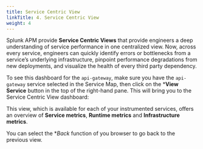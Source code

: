```yaml
---
title: Service Centric View
linkTitle: 4. Service Centric View
weight: 4
---
```


Splunk APM provide **Service Centric Views** that provide engineers a deep understanding of service performance in one centralized view. Now, across every service, engineers can quickly identify errors or bottlenecks from a service’s underlying infrastructure, pinpoint performance degradations from new deployments, and visualize the health of every third party dependency.

To see this dashboard for the `api-gateway`, make sure you have the `api-gateway` service selected in the Service Map, then click on the ***View Service** button in the top of the right-hand pane. This will bring you to the Service Centric View dashboard:

This view, which is available for each of your instrumented services, offers an overview of **Service metrics**, **Runtime metrics** and **Infrastructure metrics**.

You can select the  **Back*  function of you browser to go back to the previous view.
